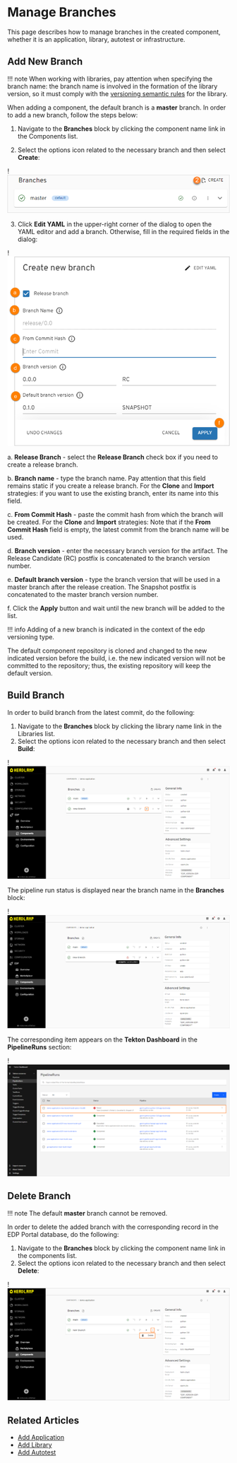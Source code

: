 # Manage Branches

This page describes how to manage branches in the created component, whether it is an application, library, autotest or infrastructure.

## Add New Branch

!!! note
    When working with libraries, pay attention when specifying the branch name: the branch name is involved in the formation of the library version, so it must comply with the [versioning semantic rules](https://semver.org/) for the library.

When adding a component, the default branch is a **master** branch. In order to add a new branch, follow the steps below:

1. Navigate to the **Branches** block by clicking the component name link in the Components list.

2. Select the options icon related to the necessary branch and then select **Create**:

  !![Add branch](../assets/user-guide/edp-portal-addbranch1.png "Add branch")

3. Click **Edit YAML** in the upper-right corner of the dialog to open the YAML editor and add a branch. Otherwise, fill in the required fields in the dialog:

  !![New branch](../assets/user-guide/edp-portal-create-new-branch.png "New branch")

  a. **Release Branch** - select the **Release Branch** check box if you need to create a release branch.

  b. **Branch name** - type the branch name. Pay attention that this field remains static if you create a release branch. For the **Clone** and **Import** strategies: if you want to use the existing branch, enter its name into this field.

  c. **From Commit Hash** - paste the commit hash from which the branch will be created. For the **Clone** and **Import** strategies: Note that if the **From Commit Hash** field is empty, the latest commit from the branch name will be used.

  d. **Branch version** - enter the necessary branch version for the artifact. The Release Candidate (RC) postfix is concatenated to the branch version number.

  e. **Default branch version** - type the branch version that will be used in a master branch after the release creation. The Snapshot postfix is concatenated to the master branch version number.

  f. Click the **Apply** button and wait until the new branch will be added to the list.

  !!! info
      Adding of a new branch is indicated in the context of the edp versioning type.

The default component repository is cloned and changed to the new indicated version before the build, i.e. the new indicated version will not be committed to the repository; thus, the existing repository will keep the default version.

## Build Branch

In order to build branch from the latest commit, do the following:

1. Navigate to the **Branches** block by clicking the library name link in the Libraries list.
2. Select the options icon related to the necessary branch and then select **Build**:

  !![Build branch](../assets/user-guide/edp-portal-build-branch.png "Build branch")

The pipeline run status is displayed near the branch name in the **Branches** block:

  !![Pipeline run status in EDP Portal](../assets/user-guide/edp-portal-pipeline-run-status.png "Pipeline run status in EDP Portal")

The corresponding item appears on the **Tekton Dashboard** in the **PipelineRuns** section:

  !![Pipeline run status in Tekton](../assets/user-guide/edp-portal-pipeline-run-status-in-tekton.png "Pipeline run status in Tekton")

## Delete Branch

!!! note
    The default **master** branch cannot be removed.

In order to delete the added branch with the corresponding record in the EDP Portal database, do the following:

1. Navigate to the **Branches** block by clicking the component name link in the components list.
2. Select the options icon related to the necessary branch and then select **Delete**:

  !![Delete branch](../assets/user-guide/edp-portal-delete-branch.png "Delete branch")

## Related Articles

* [Add Application](../user-guide/add-application.md)
* [Add Library](../user-guide/add-library.md)
* [Add Autotest](../user-guide/add-autotest.md)
